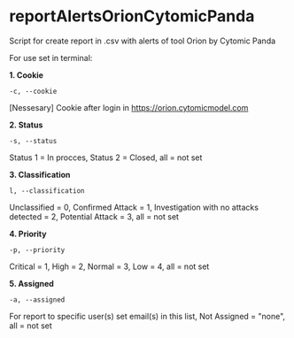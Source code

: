 # reportAlertsOrionCytomicPanda
Script for create report in .csv with alerts of tool Orion by Cytomic Panda

For use set in terminal:

**1. Cookie**

```-c, --cookie```

[Nessesary] Cookie after login in https://orion.cytomicmodel.com
   
**2. Status**

```-s, --status```

Status 1 = In procces, Status 2 = Closed, all = not set
   
**3. Classification**

```l, --classification```

Unclassified = 0, Confirmed Attack = 1, Investigation with no attacks detected = 2, Potential Attack = 3, all = not set
  
**4. Priority**

```-p, --priority```

Critical = 1, High = 2, Normal = 3, Low = 4, all = not set

**5. Assigned**

```-a, --assigned```

For report to specific user(s) set email(s) in this list, Not Assigned = "none", all = not set
